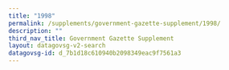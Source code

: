 ```yaml
---
title: "1998"
permalink: /supplements/government-gazette-supplement/1998/
description: ""
third_nav_title: Government Gazette Supplement
layout: datagovsg-v2-search
datagovsg-id: d_7b1d18c610940b2098349eac9f7561a3
---
```


